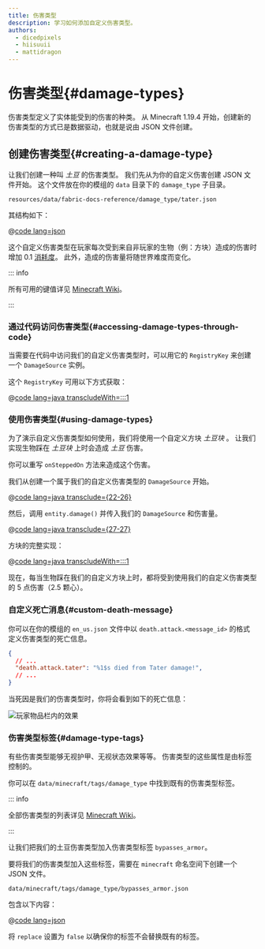 ```yaml
---
title: 伤害类型
description: 学习如何添加自定义伤害类型。
authors:
  - dicedpixels
  - hiisuuii
  - mattidragon
---
```


# 伤害类型{#damage-types}

伤害类型定义了实体能受到的伤害的种类。 从 Minecraft 1.19.4 开始，创建新的伤害类型的方式已是数据驱动，也就是说由 JSON 文件创建。

## 创建伤害类型{#creating-a-damage-type}

让我们创建一种叫 _土豆_ 的伤害类型。 我们先从为你的自定义伤害创建 JSON 文件开始。 这个文件放在你的模组的 `data` 目录下的 `damage_type` 子目录。

```:no-line-numbers
resources/data/fabric-docs-reference/damage_type/tater.json
```

其结构如下：

@[code lang=json](@/reference/latest/src/main/generated/data/fabric-docs-reference/damage_type/tater.json)

这个自定义伤害类型在玩家每次受到来自非玩家的生物（例：方块）造成的伤害时增加 0.1 [消耗度](https://zh.minecraft.wiki/w/饥饿#饥饿因素)。 此外，造成的伤害量将随世界难度而变化。

::: info

所有可用的键值详见 [Minecraft Wiki](https://zh.minecraft.wiki/w/伤害类型/JSON格式)。

:::

### 通过代码访问伤害类型{#accessing-damage-types-through-code}

当需要在代码中访问我们的自定义伤害类型时，可以用它的 `RegistryKey` 来创建一个 `DamageSource` 实例。

这个 `RegistryKey` 可用以下方式获取：

@[code lang=java transcludeWith=:::1](@/reference/latest/src/main/java/com/example/docs/damage/FabricDocsReferenceDamageTypes.java)

### 使用伤害类型{#using-damage-types}

为了演示自定义伤害类型如何使用，我们将使用一个自定义方块 _土豆块_ 。 让我们实现生物踩在 _土豆块_ 上时会造成 _土豆_ 伤害。

你可以重写 `onSteppedOn` 方法来造成这个伤害。

我们从创建一个属于我们的自定义伤害类型的 `DamageSource` 开始。

@[code lang=java transclude={22-26}](@/reference/latest/src/main/java/com/example/docs/damage/TaterBlock.java)

然后，调用 `entity.damage()` 并传入我们的 `DamageSource` 和伤害量。

@[code lang=java transclude={27-27}](@/reference/latest/src/main/java/com/example/docs/damage/TaterBlock.java)

方块的完整实现：

@[code lang=java transcludeWith=:::1](@/reference/latest/src/main/java/com/example/docs/damage/TaterBlock.java)

现在，每当生物踩在我们的自定义方块上时，都将受到使用我们的自定义伤害类型的 5 点伤害（2.5 颗心）。

### 自定义死亡消息{#custom-death-message}

你可以在你的模组的 `en_us.json` 文件中以 `death.attack.<message_id>` 的格式定义伤害类型的死亡信息。

```json
{
  // ...
  "death.attack.tater": "%1$s died from Tater damage!",
  // ...
}
```

当死因是我们的伤害类型时，你将会看到如下的死亡信息：

![玩家物品栏内的效果](/assets/develop/tater-damage-death.png)

### 伤害类型标签{#damage-type-tags}

有些伤害类型能够无视护甲、无视状态效果等等。 伤害类型的这些属性是由标签控制的。

你可以在 `data/minecraft/tags/damage_type` 中找到既有的伤害类型标签。

::: info

全部伤害类型的列表详见 [Minecraft Wiki](https://zh.minecraft.wiki/w/标签#伤害类型)。

:::

让我们把我们的土豆伤害类型加入伤害类型标签 `bypasses_armor`。

要将我们的伤害类型加入这些标签，需要在 `minecraft` 命名空间下创建一个 JSON 文件。

```:no-line-numbers
data/minecraft/tags/damage_type/bypasses_armor.json
```

包含以下内容：

@[code lang=json](@/reference/latest/src/main/generated/data/minecraft/tags/damage_type/bypasses_armor.json)

将 `replace` 设置为 `false` 以确保你的标签不会替换既有的标签。
